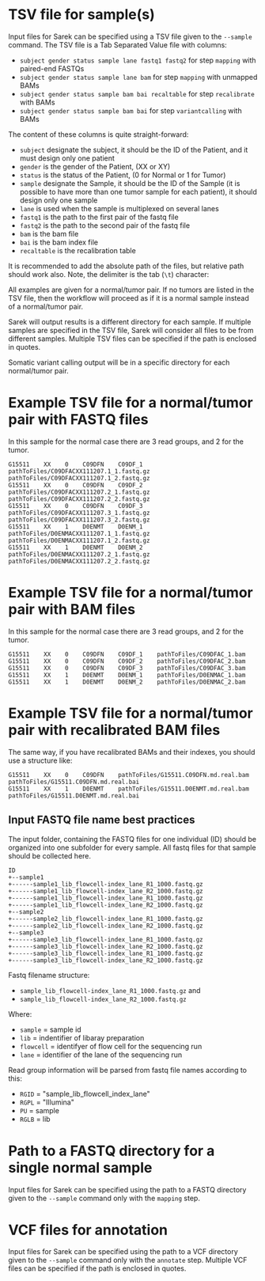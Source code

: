 # TSV file for sample(s)

Input files for Sarek can be specified using a TSV file given to the `--sample` command.
The TSV file is a Tab Separated Value file with columns:
* `subject gender status sample lane fastq1 fastq2` for step `mapping` with paired-end FASTQs
* `subject gender status sample lane bam` for step `mapping` with unmapped BAMs
* `subject gender status sample bam bai recaltable` for step `recalibrate` with BAMs
* `subject gender status sample bam bai` for step `variantcalling` with BAMs

The content of these columns is quite straight-forward:
* `subject` designate the subject, it should be the ID of the Patient, and it must design only one patient
* `gender` is the gender of the Patient, (XX or XY)
* `status` is the status of the Patient, (0 for Normal or 1 for Tumor)
* `sample` designate the Sample, it should be the ID of the Sample (it is possible to have more than one tumor sample for each patient), it should design only one sample
* `lane` is used when the sample is multiplexed on several lanes
* `fastq1` is the path to the first pair of the fastq file
* `fastq2` is the path to the second pair of the fastq file
* `bam` is the bam file
* `bai` is the bam index file
* `recaltable` is the recalibration table

It is recommended to add the absolute path of the files, but relative path should work also.
Note, the delimiter is the tab (`\t`) character:

All examples are given for a normal/tumor pair.
If no tumors are listed in the TSV file, then the workflow will proceed as if it is a normal sample instead of a normal/tumor pair.

Sarek will output results is a different directory for each sample.
If multiple samples are specified in the TSV file, Sarek will consider all files to be from different samples.
Multiple TSV files can be specified if the path is enclosed in quotes.

Somatic variant calling output will be in a specific directory for each normal/tumor pair.

# Example TSV file for a normal/tumor pair with FASTQ files

In this sample for the normal case there are 3 read groups, and 2 for the tumor.

```
G15511    XX    0    C09DFN    C09DF_1    pathToFiles/C09DFACXX111207.1_1.fastq.gz    pathToFiles/C09DFACXX111207.1_2.fastq.gz
G15511    XX    0    C09DFN    C09DF_2    pathToFiles/C09DFACXX111207.2_1.fastq.gz    pathToFiles/C09DFACXX111207.2_2.fastq.gz
G15511    XX    0    C09DFN    C09DF_3    pathToFiles/C09DFACXX111207.3_1.fastq.gz    pathToFiles/C09DFACXX111207.3_2.fastq.gz
G15511    XX    1    D0ENMT    D0ENM_1    pathToFiles/D0ENMACXX111207.1_1.fastq.gz    pathToFiles/D0ENMACXX111207.1_2.fastq.gz
G15511    XX    1    D0ENMT    D0ENM_2    pathToFiles/D0ENMACXX111207.2_1.fastq.gz    pathToFiles/D0ENMACXX111207.2_2.fastq.gz
```

# Example TSV file for a normal/tumor pair with BAM files

In this sample for the normal case there are 3 read groups, and 2 for the tumor.

```
G15511    XX    0    C09DFN    C09DF_1    pathToFiles/C09DFAC_1.bam
G15511    XX    0    C09DFN    C09DF_2    pathToFiles/C09DFAC_2.bam
G15511    XX    0    C09DFN    C09DF_3    pathToFiles/C09DFAC_3.bam
G15511    XX    1    D0ENMT    D0ENM_1    pathToFiles/D0ENMAC_1.bam
G15511    XX    1    D0ENMT    D0ENM_2    pathToFiles/D0ENMAC_2.bam
```

# Example TSV file for a normal/tumor pair with recalibrated BAM files

The same way, if you have recalibrated BAMs and their indexes, you should use a structure like:

```
G15511    XX    0    C09DFN    pathToFiles/G15511.C09DFN.md.real.bam    pathToFiles/G15511.C09DFN.md.real.bai
G15511    XX    1    D0ENMT    pathToFiles/G15511.D0ENMT.md.real.bam    pathToFiles/G15511.D0ENMT.md.real.bai
```

## Input FASTQ file name best practices

The input folder, containing the FASTQ files for one individual (ID) should be organized into one subfolder for every sample.
All fastq files for that sample should be collected here.

```
ID
+--sample1
+------sample1_lib_flowcell-index_lane_R1_1000.fastq.gz
+------sample1_lib_flowcell-index_lane_R2_1000.fastq.gz
+------sample1_lib_flowcell-index_lane_R1_1000.fastq.gz
+------sample1_lib_flowcell-index_lane_R2_1000.fastq.gz
+--sample2
+------sample2_lib_flowcell-index_lane_R1_1000.fastq.gz
+------sample2_lib_flowcell-index_lane_R2_1000.fastq.gz
+--sample3
+------sample3_lib_flowcell-index_lane_R1_1000.fastq.gz
+------sample3_lib_flowcell-index_lane_R2_1000.fastq.gz
+------sample3_lib_flowcell-index_lane_R1_1000.fastq.gz
+------sample3_lib_flowcell-index_lane_R2_1000.fastq.gz
```

Fastq filename structure:

- `sample_lib_flowcell-index_lane_R1_1000.fastq.gz` and
- `sample_lib_flowcell-index_lane_R2_1000.fastq.gz`

Where:

- `sample` = sample id
- `lib` = indentifier of libaray preparation
- `flowcell` = identifyer of flow cell for the sequencing run
- `lane` = identifier of the lane of the sequencing run

Read group information will be parsed from fastq file names according to this:

- `RGID` = "sample_lib_flowcell_index_lane"
- `RGPL` = "Illumina"
- `PU` = sample
- `RGLB` = lib

# Path to a FASTQ directory for a single normal sample

Input files for Sarek can be specified using the path to a FASTQ directory given to the `--sample` command only with the `mapping` step.

# VCF files for annotation

Input files for Sarek can be specified using the path to a VCF directory given to the `--sample` command only with the `annotate` step.
Multiple VCF files can be specified if the path is enclosed in quotes.
